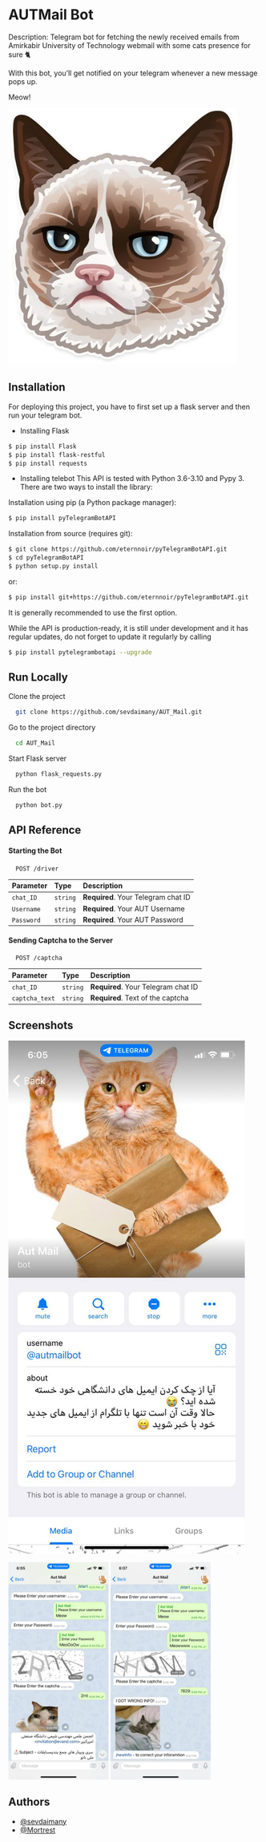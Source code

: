 
# AUTMail Bot

Description: Telegram bot for fetching the newly received emails from Amirkabir University of Technology webmail with some cats presence for sure 🐈

With this bot, you’ll get notified on your telegram whenever a new message pops up.

Meow!

![Logo](https://github.com/sevdaimany/AUT_Mail/blob/master/images/logo.jpeg)


## Installation

For deploying this project, you have to first set up a flask server and then run your telegram bot.


* Installing Flask

```bash
$ pip install Flask
$ pip install flask-restful
$ pip install requests
```


* Installing telebot
This API is tested with Python 3.6-3.10 and Pypy 3. There are two ways to install the library:

Installation using pip (a Python package manager):
```bash
$ pip install pyTelegramBotAPI
```
Installation from source (requires git):
```bash
$ git clone https://github.com/eternnoir/pyTelegramBotAPI.git
$ cd pyTelegramBotAPI
$ python setup.py install
```

or:
```bash
$ pip install git+https://github.com/eternnoir/pyTelegramBotAPI.git
```
It is generally recommended to use the first option.

While the API is production-ready, it is still under development and it has regular updates, do not forget to update it regularly by calling
```bash
$ pip install pytelegrambotapi --upgrade
```


    
## Run Locally

Clone the project

```bash
  git clone https://github.com/sevdaimany/AUT_Mail.git
```

Go to the project directory

```bash
  cd AUT_Mail
```

Start Flask server

```bash
  python flask_requests.py
```

Run the bot 
```bash
  python bot.py
```

## API Reference
#### Starting the Bot
```http
  POST /driver
```

| Parameter | Type     | Description                |
| :-------- | :------- | :------------------------- |
| `chat_ID` | `string` | **Required**. Your Telegram chat ID |
| `Username` | `string` | **Required**. Your AUT Username |
| `Password` | `string` | **Required**. Your AUT Password |

#### Sending Captcha to the Server

```http
  POST /captcha
```

| Parameter | Type     | Description                |
| :-------- | :------- | :------------------------- |
| `chat_ID` | `string` | **Required**. Your Telegram chat ID |
| `captcha_text` | `string` | **Required**. Text of the captcha |




## Screenshots

![App Screenshot](https://github.com/sevdaimany/AUT_Mail/blob/master/images/screenshot1.jpeg)

<p float="left">
  <img src="https://github.com/sevdaimany/AUT_Mail/blob/master/images/screenshot2.jpeg" width="200" />
  <img src="https://github.com/sevdaimany/AUT_Mail/blob/master/images/screenshot3.jpeg" width="200" /> 
</p>



## Authors

- [@sevdaimany](https://github.com/sevdaimany)
- [@Mortrest](https://github.com/Mortrest)


